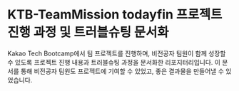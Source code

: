 # KTB-TeamMission todayfin 프로젝트 진행 과정 및 트러블슈팅 문서화

Kakao Tech Bootcamp에서 팀 프로젝트를 진행하며, 비전공자 팀원이 함께 성장할 수 있도록 프로젝트 진행 내용과 트러블슈팅 과정을 문서화한 리포지터리입니다. 이 문서를 통해 비전공자 팀원도 프로젝트에 기여할 수 있었고, 좋은 결과물을 만들어낼 수 있었습니다.

